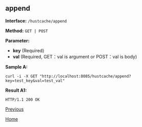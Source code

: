 ## append ##

**Interface:** `/hustcache/append`

**Method:** `GET | POST`

**Parameter:** 

*  **key** (Required)  
*  **val** (Required, GET：val is argument or POST：val is body)  

**Sample A:**

    curl -i -X GET "http://localhost:8085/hustcache/append?key=test_key&val=test_val"

**Result A1:**

	HTTP/1.1 200 OK
	
[Previous](../hustdb.md)

[Home](../../../index.md)